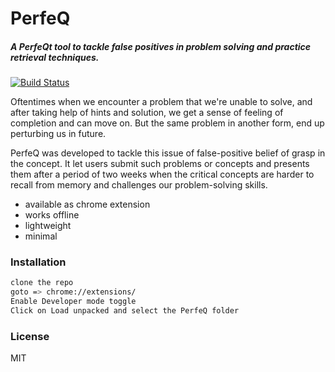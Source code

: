# PerfeQ
##### A PerfeQt tool to tackle false positives in problem solving and practice retrieval techniques.


[![Build Status](https://travis-ci.org/joemccann/dillinger.svg?branch=master)](https://travis-ci.org/joemccann/dillinger)

Oftentimes when we encounter a problem that we're unable to solve, 
and after taking help of hints and solution, we get a sense of feeling of completion and can move on.
But the same problem in another form, end up perturbing us in future.

PerfeQ was developed to tackle this issue of false-positive belief of grasp in the concept.
It let users submit such problems or concepts and presents them after a period of two weeks 
when the critical concepts are harder to recall from memory and challenges our problem-solving skills.


- available as chrome extension 
- works offline
- lightweight
- minimal

[](https://github.com/huamanoid/PerfeQ/blob/main/images/image1.png)
[](https://github.com/huamanoid/PerfeQ/blob/main/images/image2.png)

### Installation

```sh
clone the repo
goto => chrome://extensions/
Enable Developer mode toggle
Click on Load unpacked and select the PerfeQ folder
```




### License

MIT
